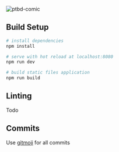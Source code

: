 ![ptbd-comic](http://qvieo.com/githubimg/ptbd-comic-banner.png)

## Build Setup

``` bash
# install dependencies
npm install

# serve with hot reload at localhost:8080
npm run dev

# build static files application
npm run build

```
## Linting

Todo

## Commits

Use [gitmoji](https://gitmoji.carloscuesta.me/) for all commits
